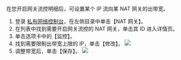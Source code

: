 在您开启网关流控明细后，可设置某个 IP 流向某 NAT 网关的出带宽。
1. 登录 [私有网络控制台](https://console.cloud.tencent.com/vpc/vpc?rid=1)，在左侧目录中单击【NAT 网关】。
2. 在列表中找到需要开启网关流控的 NAT 网关，单击其 ID 进入详情页。
3. 单击选项卡中的【监控】。
4. 找到需要限制出带宽上限的 IP，单击【修改】。
 ![](https://main.qcloudimg.com/raw/2bd079662c98f343f85bd43ad664c718.png)
5. 调整带宽后，单击【保存】。
![](https://main.qcloudimg.com/raw/941945a5e29794f5034d8f05f76ec475.png)

